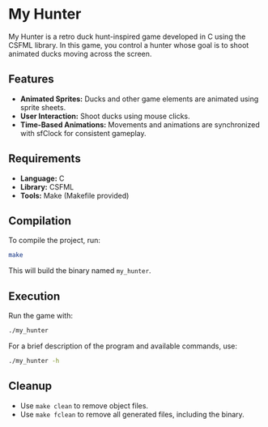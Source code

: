 # My Hunter

My Hunter is a retro duck hunt-inspired game developed in C using the CSFML library. In this game, you control a hunter whose goal is to shoot animated ducks moving across the screen.

## Features

- **Animated Sprites:** Ducks and other game elements are animated using sprite sheets.
- **User Interaction:** Shoot ducks using mouse clicks.
- **Time-Based Animations:** Movements and animations are synchronized with sfClock for consistent gameplay.

## Requirements

- **Language:** C
- **Library:** CSFML
- **Tools:** Make (Makefile provided)

## Compilation

To compile the project, run:

```bash
make
```

This will build the binary named `my_hunter`.

## Execution

Run the game with:

```bash
./my_hunter
```

For a brief description of the program and available commands, use:

```bash
./my_hunter -h
```

## Cleanup

- Use `make clean` to remove object files.
- Use `make fclean` to remove all generated files, including the binary.
